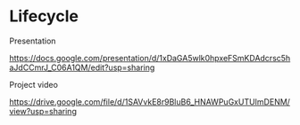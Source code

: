 # Lifecycle

Presentation

https://docs.google.com/presentation/d/1xDaGA5wlk0hpxeFSmKDAdcrsc5haJdCCmrJ_C06A1QM/edit?usp=sharing


Project video

https://drive.google.com/file/d/1SAVvkE8r9BluB6_HNAWPuGxUTUImDENM/view?usp=sharing
